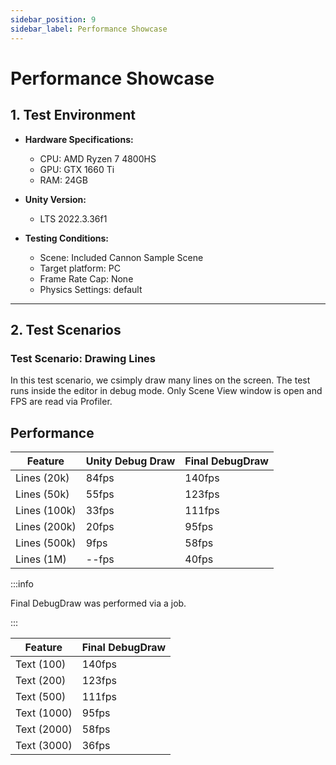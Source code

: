 ```yaml
---
sidebar_position: 9
sidebar_label: Performance Showcase
---
```


# Performance Showcase


## 1. Test Environment

- **Hardware Specifications:**
  - CPU: AMD Ryzen 7 4800HS
  - GPU: GTX 1660 Ti
  - RAM: 24GB

- **Unity Version:**
  - LTS 2022.3.36f1

- **Testing Conditions:**
  - Scene: Included Cannon Sample Scene
  - Target platform: PC
  - Frame Rate Cap: None
  - Physics Settings: default

---

## 2. Test Scenarios

### Test Scenario: Drawing Lines

In this test scenario, we csimply draw many lines on the screen.
The test runs inside the editor in debug mode. Only Scene View window is open and FPS are read via Profiler.



## Performance

| Feature                      | Unity Debug Draw              | Final DebugDraw               |
|------------------------------|-------------------------------|--------------------------------|
| Lines (20k)  | 84fps                       | 140fps                    |
| Lines (50k)  | 55fps                       | 123fps                    |
| Lines (100k)  | 33fps                       | 111fps                    |
| Lines (200k)  | 20fps                       | 95fps                    |
| Lines (500k)  | 9fps                       | 58fps                    |
| Lines (1M)  | --fps                       | 40fps                    |

:::info

Final DebugDraw was performed via a job.

:::


| Feature                      | Final DebugDraw               |
|------------------------------|--------------------------------|
| Text (100)  | 140fps                    |
| Text (200)  | 123fps                    |
| Text (500)  | 111fps                    |
| Text (1000)  | 95fps                    |
| Text (2000)  | 58fps                    |
| Text (3000)  | 36fps                    |
